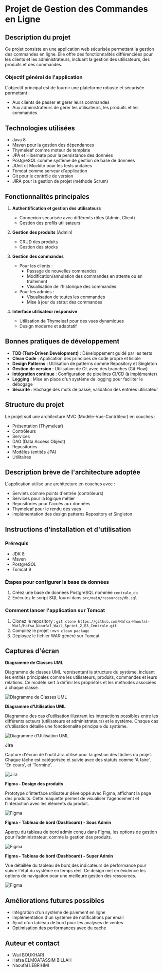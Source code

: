 # Projet de Gestion des Commandes en Ligne

## Description du projet

Ce projet consiste en une application web sécurisée permettant la gestion des commandes en ligne. Elle offre des fonctionnalités différenciées pour les clients et les administrateurs, incluant la gestion des utilisateurs, des produits et des commandes.

### Objectif général de l'application

L'objectif principal est de fournir une plateforme robuste et sécurisée permettant :
- Aux clients de passer et gérer leurs commandes
- Aux administrateurs de gérer les utilisateurs, les produits et les commandes

## Technologies utilisées

- Java 8
- Maven pour la gestion des dépendances
- Thymeleaf comme moteur de template
- JPA et Hibernate pour la persistance des données
- PostgreSQL comme système de gestion de base de données
- JUnit et Mockito pour les tests unitaires
- Tomcat comme serveur d'application
- Git pour le contrôle de version
- JIRA pour la gestion de projet (méthode Scrum)

## Fonctionnalités principales

1. **Authentification et gestion des utilisateurs**
    - Connexion sécurisée avec différents rôles (Admin, Client)
    - Gestion des profils utilisateurs

2. **Gestion des produits** (Admin)
    - CRUD des produits
    - Gestion des stocks

3. **Gestion des commandes**
    - Pour les clients :
        - Passage de nouvelles commandes
        - Modification/annulation des commandes en attente ou en traitement
        - Visualisation de l'historique des commandes
    - Pour les admins :
        - Visualisation de toutes les commandes
        - Mise à jour du statut des commandes

4. **Interface utilisateur responsive**
    - Utilisation de Thymeleaf pour des vues dynamiques
    - Design moderne et adaptatif


## Bonnes pratiques de développement

- **TDD (Test-Driven Development)** : Développement guidé par les tests
- **Clean Code** : Application des principes de code propre et lisible
- **Design Patterns** : Utilisation de patterns comme Repository et Singleton
- **Gestion de version** : Utilisation de Git avec des branches (Git Flow)
- **Intégration continue** : Configuration de pipelines CI/CD (à implémenter)
- **Logging** : Mise en place d'un système de logging pour faciliter le débogage
- **Sécurité** : Hachage des mots de passe, validation des entrées utilisateur


## Structure du projet

Le projet suit une architecture MVC (Modèle-Vue-Contrôleur) en couches :
- Présentation (Thymeleaf)
- Contrôleurs
- Services
- DAO (Data Access Object)
- Repositories
- Modèles (entités JPA)
- Utilitaires

## Description brève de l'architecture adoptée

L'application utilise une architecture en couches avec :
- Servlets comme points d'entrée (contrôleurs)
- Services pour la logique métier
- Repositories pour l'accès aux données
- Thymeleaf pour le rendu des vues
- Implémentation des design patterns Repository et Singleton

## Instructions d'installation et d'utilisation

### Prérequis

- JDK 8
- Maven
- PostgreSQL
- Tomcat 9

### Étapes pour configurer la base de données

1. Créez une base de données PostgreSQL nommée `centrale_db`
2. Exécutez le script SQL fourni dans `src/main/resources/db.sql`

### Comment lancer l'application sur Tomcat

1. Clonez le repository : `git clone https://github.com/Hafsa-Naoufal-Wail/Hafsa_Naoufal_Wail_Sprint_2_B3_Centrale.git`
2. Compilez le projet : `mvn clean package`
3. Déployez le fichier WAR généré sur Tomcat

## Captures d'écran
**Diagramme de Classes UML**

Diagramme de classes UML représentant la structure du système, incluant les entités principales comme les utilisateurs, produits,
commandes et leurs relations. Ce modèle sert à définir les propriétés et les méthodes associées à chaque classe.

![Diagramme de Classes UML](src/main/webapp/assets/img/Diagclasse.PNG)

**Diagramme d'Utilisation UML**

Diagramme des cas d'utilisation illustrant les interactions possibles entre les différents acteurs (utilisateurs et administrateurs) et le système. 
Chaque cas d'utilisation détaille une fonctionnalité principale du système.

![Diagramme d'Utilisation UML](src/main/webapp/assets/img/Diagcase.PNG)

**Jira**

Capture d'écran de l'outil Jira utilisé pour la gestion des tâches du projet. Chaque tâche est catégorisée et suivie avec des statuts comme 'À faire', 'En cours', et 'Terminé'.

![Jira](src/main/webapp/assets/img/jira.PNG)

**Figma - Design des produits**

Prototype d'interface utilisateur développé avec Figma, affichant la page des produits. Cette maquette permet de visualiser l'agencement et l'interaction avec les éléments du produit.

![Figma](src/main/webapp/assets/img/products.PNG)

**Figma - Tableau de bord (Dashboard) - Sous Admin**

Aperçu du tableau de bord admin conçu dans Figma, les options de gestion pour l'administrateur, comme la gestion des produits.

![Figma](src/main/webapp/assets/img/dashboard.PNG)

**Figma - Tableau de bord (Dashboard) - Super Admin**

Vue détaillée du tableau de bord,des indicateurs de performance pour suivre l'état du système en temps réel. Ce design met en évidence les options de navigation pour une meilleure gestion des ressources.

![Figma](src/main/webapp/assets/img/dashboard2.PNG)

## Améliorations futures possibles


- Intégration d'un système de paiement en ligne
- Implémentation d'un système de notifications par email
- Ajout d'un tableau de bord pour les analyses de ventes
- Optimisation des performances avec du cache

## Auteur et contact

- Wail BOUKHARI 
- Hafsa ELMOATASSIM BILLAH 
- Naoufal LEBRIHMI
